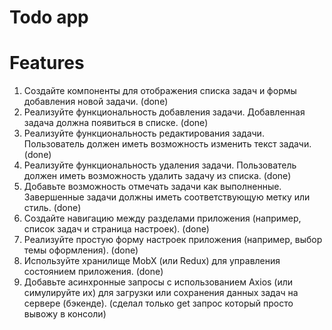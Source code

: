 # Todo app

# Features

1. Создайте компоненты для отображения списка задач и формы добавления новой задачи. (done)
2. Реализуйте функциональность добавления задачи. Добавленная задача должна появиться в списке. (done)
3. Реализуйте функциональность редактирования задачи. Пользователь должен иметь возможность изменить текст задачи. (done)
4. Реализуйте функциональность удаления задачи. Пользователь должен иметь возможность удалить задачу из списка. (done)
5. Добавьте возможность отмечать задачи как выполненные. Завершенные задачи должны иметь соответствующую метку или стиль. (done)
6. Создайте навигацию между разделами приложения (например, список задач и страница настроек). (done)
7. Реализуйте простую форму настроек приложения (например, выбор темы оформления). (done)
8. Используйте хранилище MobX (или Redux) для управления состоянием приложения. (done)
9. Добавьте асинхронные запросы с использованием Axios (или симулируйте их) для загрузки или сохранения данных задач на сервере (бэкенде). (сделал только get запрос который просто вывожу в консоли)
